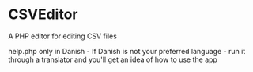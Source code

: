 # CSVEditor
A PHP editor for editing CSV files

help.php only in Danish - If Danish is not your preferred language - run it through a translator and you'll get an idea of how to use the app
